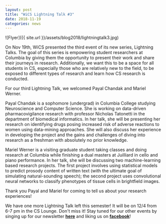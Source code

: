 ```yaml
---
layout: post
title: "WiCS Lightning Talk #3"
date: 2018-11-19
categories: news
---
```


![Flyer]({{ site.url }}/assets/blog2018/lightningtalk3.jpg)

On Nov 19th, WiCS presented the third event of its new series, Lightning Talks. The goal of this series is empowering student researchers at Columbia by giving them the opportunity to present their work and share their journeys in research. Additionally, we want this to be a space for all students in CS, especially those who are relatively new to the field, to be exposed to different types of research and learn how CS research is conducted.

For our third Lightning Talk, we welcomed Payal Chandak and Mariel Werner. 

Payal Chandak is a sophomore (undergrad) in Columbia College studying Neuroscience and Computer Science. She is working on data-driven pharmacovigilance research with professor Nicholas Tatonetti in the department of biomedical informatics. In her talk, she will be presenting her research on identifying drugs posing increased risk of adverse reactions to women using data-mining approaches. She will also discuss her experience in developing the project and the gains and challenges of diving into research as a freshman with absolutely no prior knowledge.

Mariel Werner is a visiting graduate student taking classes and doing research at Columbia while finishing a dual masters at Juilliard in cello and piano performance. In her talk, she will be discussing two machine-learning based research projects. The first project involves using statistical models to predict prosody content of written text (with the ultimate goal of simulating natural-sounding speech); the second project uses convolutional neural networks to classify phenotypes of tissue cells in brightfield images.

Thank you Payal and Mariel for coming to tell us about your research experiences! 

We have one more Lightning Talk left this semester! It will be on 12/4 from 6-7 pm in the CS Lounge. Don't miss it! Stay tuned for our other events by singing up for our newsletter [**here**][mailinglist] and liking us on [**facebook**][facebook]! 

[mailinglist]: http://columbia.us9.list-manage.com/subscribe?u=4c6a1c710f8ab9cce10272368&id=593b5faa43
[facebook]:https://www.facebook.com/CUWICS
